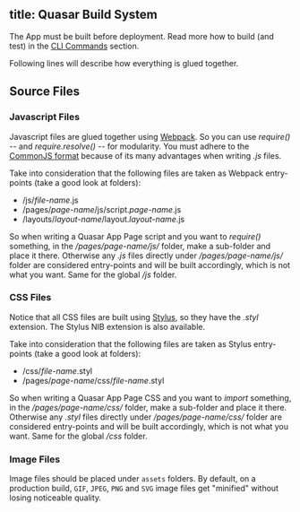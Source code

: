 title: Quasar Build System
---
The App must be built before deployment. Read more how to build (and test) in the [CLI Commands](/guide/cli-commands.html#Build_App) section.

Following lines will describe how everything is glued together.

## Source Files

### Javascript Files
Javascript files are glued together using <a href="http://webpack.github.io/docs/" target="_blank">Webpack</a>. So you can use *require()* -- and *require.resolve()* -- for modularity. You must adhere to the [CommonJS format](/guide/commonjs-format.html) because of its many advantages when writing *.js* files.

Take into consideration that the following files are taken as Webpack entry-points (take a good look at folders):
* /js/*file-name*.js
* /pages/*page-name*/js/script.*page-name*.js
* /layouts/*layout-name*/layout.*layout-name*.js

So when writing a Quasar App Page script and you want to *require()* something, in the */pages/page-name/js/* folder, make a sub-folder and place it there. Otherwise any *.js* files directly under */pages/page-name/js/* folder are considered entry-points and will be built accordingly, which is not what you want. Same for the global */js* folder.

### CSS Files
Notice that all CSS files are built using <a href="https://learnboost.github.io/stylus/" target="_blank">Stylus</a>, so they have the *.styl* extension. The Stylus NIB extension is also available.

Take into consideration that the following files are taken as Stylus entry-points (take a good look at folders):
* /css/*file-name*.styl
* /pages/*page-name*/css/*file-name*.styl

So when writing a Quasar App Page CSS and you want to *import* something, in the */pages/page-name/css/* folder, make a sub-folder and place it there. Otherwise any *.styl* files directly under */pages/page-name/css/* folder are considered entry-points and will be built accordingly, which is not what you want. Same for the global */css* folder.

### Image Files
Image files should be placed under `assets` folders. By default, on a production build, `GIF`, `JPEG`, `PNG` and `SVG` image files get "minified" without losing noticeable quality.
